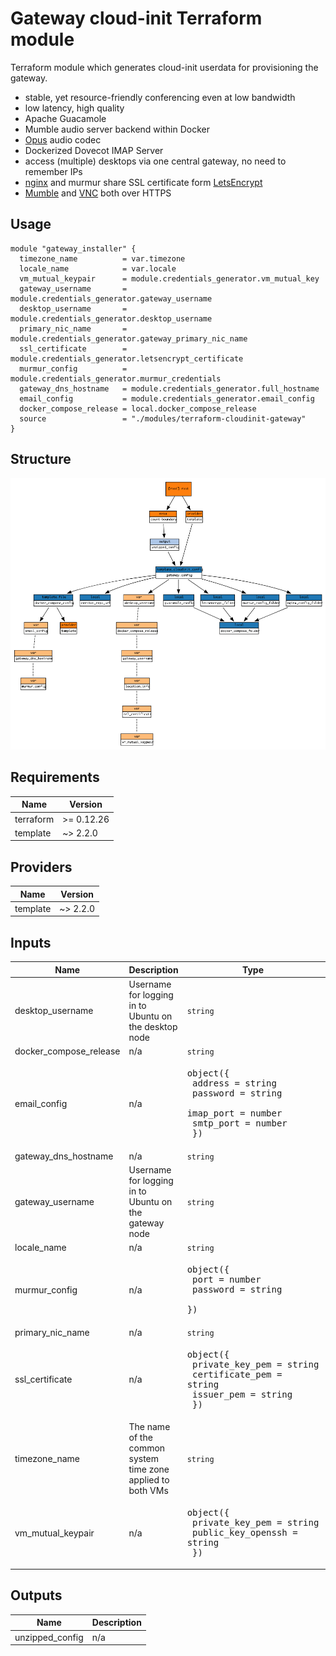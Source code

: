 # Gateway cloud-init Terraform module

Terraform module which generates cloud-init userdata for provisioning the gateway.

- stable, yet resource-friendly conferencing even at low bandwidth
- low latency, high quality
- Apache Guacamole
- Mumble audio server backend within Docker
- [Opus](https://opus-codec.org) audio codec
- Dockerized Dovecot IMAP Server
- access (multiple) desktops via one central gateway, no need to remember IPs
- [nginx](https://docs.nginx.com/nginx/admin-guide/web-server/) and murmur share SSL certificate form [LetsEncrypt](https://letsencrypt.org)
- [Mumble](https://www.mumble.info) and [VNC](https://en.wikipedia.org/wiki/Virtual_Network_Computing) both over HTTPS

## Usage

```hcl
module "gateway_installer" {
  timezone_name          = var.timezone
  locale_name            = var.locale
  vm_mutual_keypair      = module.credentials_generator.vm_mutual_key
  gateway_username       = module.credentials_generator.gateway_username
  desktop_username       = module.credentials_generator.desktop_username
  primary_nic_name       = module.credentials_generator.gateway_primary_nic_name
  ssl_certificate        = module.credentials_generator.letsencrypt_certificate
  murmur_config          = module.credentials_generator.murmur_credentials
  gateway_dns_hostname   = module.credentials_generator.full_hostname
  email_config           = module.credentials_generator.email_config
  docker_compose_release = local.docker_compose_release
  source                 = "./modules/terraform-cloudinit-gateway"
}
```

## Structure

![Visualization of resource dependencies](./documentation/terraform-graph.png "Generated by using the blast-radius tool")

<!-- BEGINNING OF PRE-COMMIT-TERRAFORM DOCS HOOK -->
## Requirements

| Name | Version |
|------|---------|
| terraform | >= 0.12.26 |
| template | ~> 2.2.0 |

## Providers

| Name | Version |
|------|---------|
| template | ~> 2.2.0 |

## Inputs

| Name | Description | Type | Default | Required |
|------|-------------|------|---------|:--------:|
| desktop\_username | Username for logging in to Ubuntu on the desktop node | `string` | n/a | yes |
| docker\_compose\_release | n/a | `string` | n/a | yes |
| email\_config | n/a | <pre>object({<br>    address   = string<br>    password  = string<br>    imap_port = number<br>    smtp_port = number<br>  })</pre> | n/a | yes |
| gateway\_dns\_hostname | n/a | `string` | n/a | yes |
| gateway\_username | Username for logging in to Ubuntu on the gateway node | `string` | n/a | yes |
| locale\_name | n/a | `string` | `"de_DE.UTF-8"` | no |
| murmur\_config | n/a | <pre>object({<br>    port     = number<br>    password = string<br>  })</pre> | n/a | yes |
| primary\_nic\_name | n/a | `string` | n/a | yes |
| ssl\_certificate | n/a | <pre>object({<br>    private_key_pem = string<br>    certificate_pem = string<br>    issuer_pem      = string<br>  })</pre> | n/a | yes |
| timezone\_name | The name of the common system time zone applied to both VMs | `string` | `"Europe/Berlin"` | no |
| vm\_mutual\_keypair | n/a | <pre>object({<br>    private_key_pem    = string<br>    public_key_openssh = string<br>  })</pre> | n/a | yes |

## Outputs

| Name | Description |
|------|-------------|
| unzipped\_config | n/a |

<!-- END OF PRE-COMMIT-TERRAFORM DOCS HOOK -->